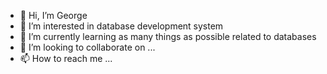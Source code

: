 - 👋 Hi, I’m George
- 👀 I’m interested in database development system
- 🌱 I’m currently learning as many things as possible related to databases
- 💞️ I’m looking to collaborate on ...
- 📫 How to reach me ...

<!---
Souldaaz/Souldaaz is a ✨ special ✨ repository because its `README.md` (this file) appears on your GitHub profile.
You can click the Preview link to take a look at your changes.
--->
